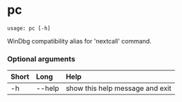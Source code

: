 <!-- THIS PART OF THIS FILE IS AUTOGENERATED. DO NOT MODIFY IT. See scripts/generate-docs.sh -->
# pc

```text
usage: pc [-h]

```

WinDbg compatibility alias for 'nextcall' command.
### Optional arguments

|Short|Long|Help|
| :--- | :--- | :--- |
|-h|--help|show this help message and exit|

<!-- END OF AUTOGENERATED PART. Do not modify this line or the line below, they mark the end of the auto-generated part of the file. If you want to extend the documentation in a way which cannot easily be done by adding to the command help description, write below the following line. -->
<!-- ------------\>8---- ----\>8---- ----\>8------------ -->
